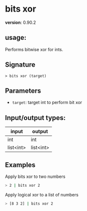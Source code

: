 # bits xor

**version**: 0.90.2

## **usage**:

Performs bitwise xor for ints.

## Signature

`> bits xor (target)`

## Parameters

- `target`: target int to perform bit xor

## Input/output types:

| input       | output      |
| ----------- | ----------- |
| int         | int         |
| list\<int\> | list\<int\> |

## Examples

Apply bits xor to two numbers

```bash
> 2 | bits xor 2
```

Apply logical xor to a list of numbers

```bash
> [8 3 2] | bits xor 2
```
